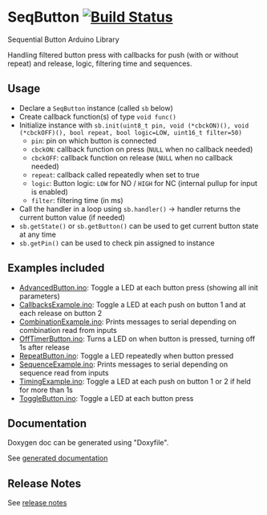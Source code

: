 # SeqButton [![Build Status](https://travis-ci.org/SMFSW/SeqButton.svg?branch=master)](https://travis-ci.org/SMFSW/SeqButton)

Sequential Button Arduino Library

Handling filtered button press with callbacks for push (with or without repeat) and release, logic, filtering time and sequences.

## Usage

- Declare a `SeqButton` instance (called `sb` below)
- Create callback function(s) of type `void func()`
- Initialize instance with `sb.init(uint8_t pin, void (*cbckON)(), void (*cbckOFF)(), bool repeat, bool logic=LOW, uint16_t filter=50)`
  - `pin`: pin on which button is connected
  - `cbckON`: callback function on press (`NULL` when no callback needed)
  - `cbckOFF`: callback function on release (`NULL` when no callback needed)
  - `repeat`: callback called repeatedly when set to true
  - `logic`: Button logic: `LOW` for NO / `HIGH` for NC (internal pullup for input is enabled)
  - `filter`: filtering time (in ms)
- Call the handler in a loop using `sb.handler()` -> handler returns the current button value (if needed)
- `sb.getState()` or `sb.getButton()` can be used to get current button state at any time
- `sb.getPin()` can be used to check pin assigned to instance

## Examples included

- [AdvancedButton.ino](examples/AdvancedButton/AdvancedButton.ino): Toggle a LED at each button press (showing all init parameters)
- [CallbacksExample.ino](examples/CallbacksExample/CallbacksExample.ino): Toggle a LED at each push on button 1 and at each release on button 2
- [CombinationExample.ino](examples/CombinationExample/CombinationExample.ino): Prints messages to serial depending on combination read from inputs
- [OffTimerButton.ino](examples/OffTimerButton/OffTimerButton.ino): Turns a LED on when button is pressed, turning off 1s after release
- [RepeatButton.ino](examples/RepeatButton/RepeatButton.ino): Toggle a LED repeatedly when button pressed
- [SequenceExample.ino](examples/SequenceExample/SequenceExample.ino): Prints messages to serial depending on sequence read from inputs
- [TimingExample.ino](examples/TimingExample/TimingExample.ino): Toggle a LED at each push on button 1 or 2 if held for more than 1s
- [ToggleButton.ino](examples/ToggleButton/ToggleButton.ino): Toggle a LED at each button press

## Documentation

Doxygen doc can be generated using "Doxyfile".

See [generated documentation](https://smfsw.github.io/SeqButton/)

## Release Notes

See [release notes](ReleaseNotes.md)
